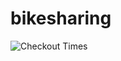 # bikesharing
![Checkout Times](https://public.tableau.com/app/profile/sam44011739/viz/CheckoutTimes_16599985074340/CheckoutTimes)
